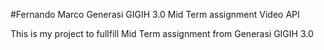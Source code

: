 #Fernando Marco Generasi GIGIH 3.0 Mid Term assignment Video API

This is my project to fullfill Mid Term assignment from Generasi GIGIH 3.0